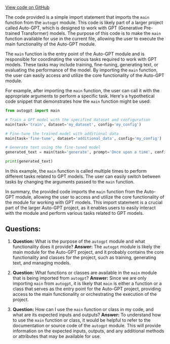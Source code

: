 [View code on GitHub](https://github.com/Significant-Gravitas/Auto-GPT/main.py)

The code provided is a simple import statement that imports the `main` function from the `autogpt` module. This code is likely part of a larger project called Auto-GPT, which is designed to work with GPT (Generative Pre-trained Transformer) models. The purpose of this code is to make the `main` function available for use in the current file, allowing the user to execute the main functionality of the Auto-GPT module.

The `main` function is the entry point of the Auto-GPT module and is responsible for coordinating the various tasks required to work with GPT models. These tasks may include training, fine-tuning, generating text, or evaluating the performance of the model. By importing the `main` function, the user can easily access and utilize the core functionality of the Auto-GPT module.

For example, after importing the `main` function, the user can call it with the appropriate arguments to perform a specific task. Here's a hypothetical code snippet that demonstrates how the `main` function might be used:

```python
from autogpt import main

# Train a GPT model with the specified dataset and configuration
main(task='train', dataset='my_dataset', config='my_config')

# Fine-tune the trained model with additional data
main(task='fine-tune', dataset='additional_data', config='my_config')

# Generate text using the fine-tuned model
generated_text = main(task='generate', prompt='Once upon a time', config='my_config')

print(generated_text)
```

In this example, the `main` function is called multiple times to perform different tasks related to GPT models. The user can easily switch between tasks by changing the arguments passed to the `main` function.

In summary, the provided code imports the `main` function from the Auto-GPT module, allowing the user to access and utilize the core functionality of the module for working with GPT models. This import statement is a crucial part of the larger Auto-GPT project, as it enables users to easily interact with the module and perform various tasks related to GPT models.
## Questions: 
 1. **Question:** What is the purpose of the `autogpt` module and what functionality does it provide?
   **Answer:** The `autogpt` module is likely the main module for the Auto-GPT project, and it probably contains the core functionality and classes for the project, such as training, generating text, and managing models.

2. **Question:** What functions or classes are available in the `main` module that is being imported from `autogpt`?
   **Answer:** Since we are only importing `main` from `autogpt`, it is likely that `main` is either a function or a class that serves as the entry point for the Auto-GPT project, providing access to the main functionality or orchestrating the execution of the project.

3. **Question:** How can I use the `main` function or class in my code, and what are its expected inputs and outputs?
   **Answer:** To understand how to use the `main` function or class, it would be helpful to refer to the documentation or source code of the `autogpt` module. This will provide information on the expected inputs, outputs, and any additional methods or attributes that may be available for use.